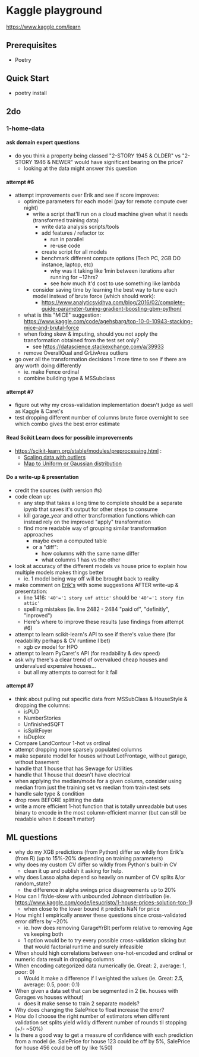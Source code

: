 # Kaggle playground

https://www.kaggle.com/learn

## Prerequisites

- Poetry

## Quick Start

- poetry install

## 2do

### 1-home-data

#### ask domain expert questions

- do you think a property being classed "2-STORY 1945 & OLDER" vs "2-STORY 1946 & NEWER" would have significant bearing on the price?
  - looking at the data might answer this question

#### attempt #6

- attempt improvements over Erik and see if score improves:
  - optimize parameters for each model (pay for remote compute over night)
    - write a script that'll run on a cloud machine given what it needs (transformed training data)
      - write data analysis scripts/tools
      - add features / refactor to:
        - run in parallel
        - re-use code
      - create script for all models
      - benchmark different compute options (Tech PC, 2GB DO instance, laptop, etc)
        - why was it taking like 1min between iterations after running for ~12hrs?
        - see how much it'd cost to use something like lambda
    - consider saving time by learning the best way to tune each model instead of brute force (which should work):
      - https://www.analyticsvidhya.com/blog/2016/02/complete-guide-parameter-tuning-gradient-boosting-gbm-python/
  - what is this "MICE" suggestion: https://www.kaggle.com/code/agehsbarg/top-10-0-10943-stacking-mice-and-brutal-force
  - when fixing skew & imputing, should you not apply the transformation obtained from the test set only?
    - see https://datascience.stackexchange.com/a/39933
  - remove OverallQual and GrLivArea outliers
- go over all the transformation decisions 1 more time to see if there are any worth doing differently
  - ie. make Fence ordinal
  - combine building type & MSSubclass

#### attempt #7

- figure out why my cross-validation implementation doesn't judge as well as Kaggle & Caret's
- test dropping different number of columns brute force overnight to see which combo gives the best error estimate

#### Read Scikit Learn docs for possible improvements

- https://scikit-learn.org/stable/modules/preprocessing.html :
  - [Scaling data with outliers](https://scikit-learn.org/stable/modules/preprocessing.html#scaling-data-with-outliers)
  - [Map to Uniform or Gaussian distribution](https://scikit-learn.org/stable/modules/preprocessing.html#non-linear-transformation)

#### Do a write-up & presentation

- credit the sources (with version #s)
- code clean up:
  - any step that takes a long time to complete should be a separate ipynb that saves it's output for other steps to consume
  - kill garage_year and other transformation functions which can instead rely on the improved "apply" transformation
  - find more readable way of grouping similar transformation approaches
    - maybe even a computed table
    - or a "diff":
      - how columns with the same name differ
      - what columns 1 has vs the other
- look at accuracy of the different models vs house price to explain how multiple models makes things better
  - ie. 1 model being way off will be brought back to reality 
- make comment on [Erik's](https://www.kaggle.com/code/erikbruin/house-prices-lasso-xgboost-and-a-detailed-eda) with some suggestions AFTER write-up & presentation:
  - line 1416: `'40'='1 story unf attic'` should be `'40'='1 story fin attic'`
  - spelling mistakes (ie. line 2482 - 2484 "paid of", "definitly", "inproved")
  - Here's where to improve these results (use findings from attempt #6)
- attempt to learn scikit-learn's API to see if there's value there (for readability perhaps & CV runtime I bet)
  - xgb cv model for HPO
- attempt to learn PyCaret's API (for readability & dev speed)
- ask why there's a clear trend of overvalued cheap houses and undervalued expensive houses...
  - but all my attempts to correct for it fail

#### attempt #7

- think about pulling out specific data from MSSubClass & HouseStyle & dropping the columns:
  - isPUD
  - NumberStories
  - UnfinishedSQFT
  - isSplitFoyer
  - isDuplex
- Compare LandContour 1-hot vs ordinal
- attempt dropping more sparsely populated columns
- make separate model for houses without LotFrontage, without garage, without basement
- handle that 1 house that has Sewage for Utilities
- handle that 1 house that doesn't have electrical
- when applying the median/mode for a given column, consider using median from just the training set vs median from train+test sets
- handle sale type & condition
- drop rows BEFORE splitting the data
- write a more efficient 1-hot function that is totally unreadable but uses binary to encode in the most column-efficient manner (but can still be readable when it doesn't matter) 

## ML questions

- why do my XGB predictions (from Python) differ so wildly from Erik's (from R) (up to 15%-20% depending on training parameters)
- why does my custom CV differ so wildly from Python's built-in CV
  - clean it up and publish it asking for help.
- why does Lasso alpha depend so heavily on number of CV splits &/or random_state?
  - the difference in alpha swings price disagreements up to 20%
- How can I fit/de-skew with unbounded Johnson distribution (ie. https://www.kaggle.com/code/jesucristo/1-house-prices-solution-top-1)
  - when close to the lower bound it predicts NaN for price
- How might I empirically answer these questions since cross-validated error differs by ~20%
  - ie. how does removing GarageYrBlt perform relative to removing Age vs keeping both
  - 1 option would be to try every possible cross-validation slicing but that would factorial runtime and surely infeasible
- When should high correlations between one-hot-encoded and ordinal or numeric data result in dropping columns
- When encoding categorized data numerically (ie. Great: 2, average: 1, poor: 0)
  - Would it make a difference if I weighted the values (ie. Great: 2.5, average: 0.5, poor: 0.1)
- When given a data set that can be segmented in 2 (ie. houses with Garages vs houses without)
  - does it make sense to train 2 separate models?
- Why does changing the SalePrice to float increase the error?
- How do I choose the right number of estimators when different validation set splits yield wildly different number of rounds til stopping (+/- ~50%)
- Is there a good way to get a measure of confidence with each prediction from a model (ie. SalePrice for house 123 could be off by 5%, SalePrice for house 456 could be off by like %50)
